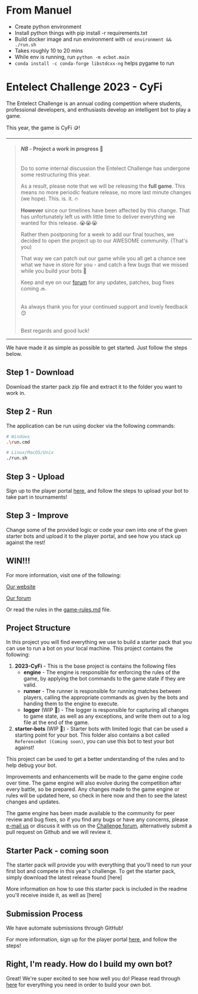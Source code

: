 # From Manuel
- Create python environment
- Install python things with pip install -r requirements.txt
- Build docker image and run environment with `cd environment && ./run.sh`
- Takes roughly 10 to 20 mins
- While env is running, run `python -m ecbot.main`
- `conda install -c conda-forge libstdcxx-ng` helps pygame to run

# Entelect Challenge 2023 - CyFi

The Entelect Challenge is an annual coding competition where students, professional developers, and enthusiasts develop an intelligent bot to play a game.

This year, the game is CyFi 🪙!

---


>#### _NB_ - **Project a work in progress** 🔧
>\
>Do to some internal discussion the Entelect Challenge has undergone some restructuring this year.
>
> As a result, please note that we will be releasing the **full game**. This means no more periodic feature release, no more last minute changes (we hope). This. is. it. 🔥
>
>**However** since our timelines have been affected by this change. That has unfortunately left us with little time to deliver everything we wanted for this release. 😭😭😭
>
>Rather then postponing for a week to add our final touches, we decided to open the project up to our AWESOME community. (That's you)
>
>That way we can patch out our game while you all get a chance see what we have in store for you - and catch a few bugs that we missed while you build your bots 🤭
>
>Keep and eye on our [forum](http://forum.entelect.co.za/) for any updates, patches, bug fixes coming 🔜
>
>\
>As always thank you for your continued support and lovely feedback 😊
>
>\
> Best regards and good luck!

---

We have made it as simple as possible to get started. Just follow the steps below.

## Step 1 - Download
Download the starter pack zip file and extract it to the folder you want to work in.

## Step 2 - Run
The application can be run using docker via the following commands:

```sh
# Windows
.\run.cmd
```

```sh
# Linux/MacOS/Unix
./run.sh
```

## Step 3 - Upload
Sign up to the player portal [here](https://challenge.entelect.co.za/login), and follow the steps to upload your bot to take part in tournaments!

## Step 3 - Improve
Change some of the provided logic or code your own into one of the given starter bots and upload it to the player portal, and see how you stack up against the rest!

## WIN!!!
For more information, visit one of the following:

[Our website](https://challenge.entelect.co.za)

[Our forum](https://forum.entelect.co.za)

Or read the rules in the [game-rules.md](./2023-CyFi/GAMERULES.md) file.

## Project Structure

In this project you will find everything we use to build a starter pack that you can use to run a bot on your local machine. This project contains the following:

1. **2023-CyFi** - This is the base project is contains the following files
    * **engine** - The engine is responsible for enforcing the rules of the game, by applying the bot commands to the game state if they are valid.
    * **runner** - The runner is responsible for running matches between players, calling the appropriate commands as given by the bots and handing them to the engine to execute.
    * **logger** (WIP 🔧) - The logger is responsible for capturing all changes to game state, as well as any exceptions, and write them out to a log file at the end of the game.
4. **starter-bots** (WIP 🔧) - Starter bots with limited logic that can be used a starting point for your bot. This folder also contains a bot called `ReferenceBot (Coming soon)`, you can use this bot to test your bot against!

This project can be used to get a better understanding of the rules and to help debug your bot.

Improvements and enhancements will be made to the game engine code over time. The game engine will also evolve during the competition after every battle, so be prepared. Any changes made to the game engine or rules will be updated here, so check in here now and then to see the latest changes and updates.

The game engine has been made available to the community for peer review and bug fixes, so if you find any bugs or have any concerns, please [e-mail us](mailto:challenge@entelect.co.za) or discuss it with us on the [Challenge forum](http://forum.entelect.co.za/), alternatively submit a pull request on Github and we will review it.

## Starter Pack - coming soon
The starter pack will provide you with everything that you'll need to run your first bot and compete in this year's challenge. To get the starter pack, simply download the latest release found [here]

More information on how to use this starter pack is included in the readme you'll receive inside it, as well as [here]
## Submission Process

We have automate submissions through GitHub!

For more information, sign up for the player portal [here](https://challenge.entelect.co.za/login), and follow the steps!


## Right, I'm ready. How do I build my own bot?

Great! We're super excited to see how well you do!
Please read through [here](./starter-bots/README.md) for everything you need in order to build your own bot. 
